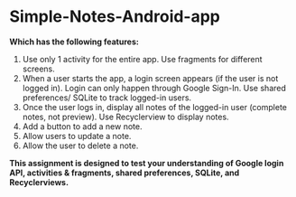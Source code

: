 # Simple-Notes-Android-app

**Which has the following features:**

1. Use only 1 activity for the entire app. Use fragments for different screens.
2. When a user starts the app, a login screen appears (if the user is not logged in). Login can only happen through Google Sign-In. Use shared preferences/ SQLite to track logged-in users.
3. Once the user logs in, display all notes of the logged-in user (complete notes, not preview). Use Recyclerview to display notes.
4. Add a button to add a new note.
5. Allow users to update a note. 
6. Allow the user to delete a note.

**This assignment is designed to test your understanding of Google login API, activities & fragments, shared preferences, SQLite, and Recyclerviews.**
